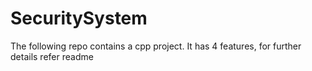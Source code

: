 # SecuritySystem
The following repo contains a cpp project. It has 4 features, for further details refer readme
